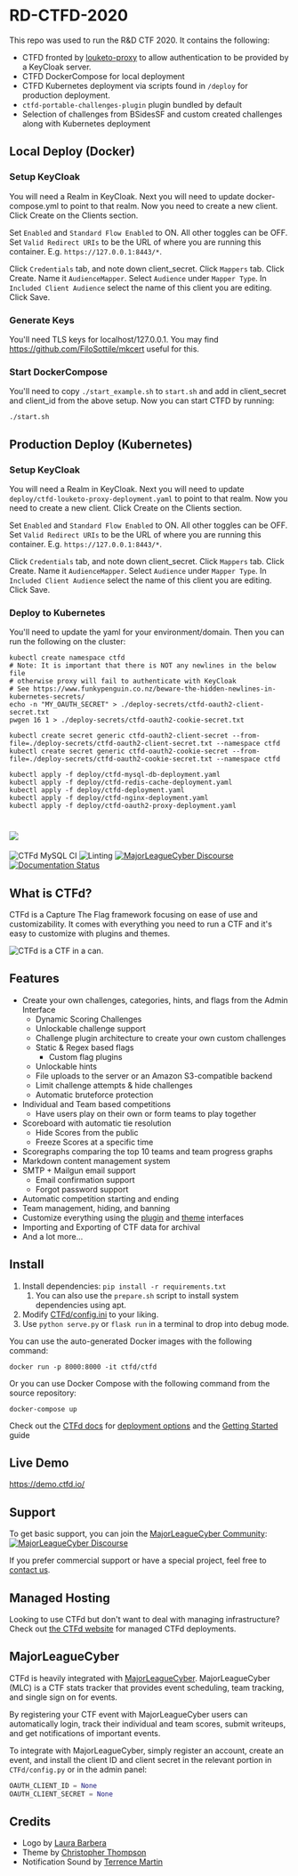 # RD-CTFD-2020

This repo was used to run the R&D CTF 2020. It contains the following:
- CTFD fronted by [louketo-proxy](https://github.com/louketo/louketo-proxy) to allow authentication to be provided by a KeyCloak server.
- CTFD DockerCompose for local deployment
- CTFD Kubernetes deployment via scripts found in `/deploy` for production deployment.
- `ctfd-portable-challenges-plugin` plugin bundled by default
- Selection of challenges from BSidesSF and custom created challenges along with Kubernetes deployment

## Local Deploy (Docker)

### Setup KeyCloak
You will need a Realm in KeyCloak. Next you will need to update docker-compose.yml to point to that realm. Now you need to create a new client. Click Create on the Clients section.

Set `Enabled` and `Standard Flow Enabled` to ON. All other toggles can be OFF. Set `Valid Redirect URIs` to be the URL of where you are running this container. E.g. `https://127.0.0.1:8443/*`.

Click `Credentials` tab, and note down client_secret. Click `Mappers` tab. Click Create. Name it `AudienceMapper`. Select `Audience` under `Mapper Type`. In `Included Client Audience` select the name of this client you are editing. Click Save.

### Generate Keys
You'll need TLS keys for localhost/127.0.0.1. You may find https://github.com/FiloSottile/mkcert useful for this.

### Start DockerCompose
You'll need to copy `./start_example.sh` to `start.sh` and add in client_secret and client_id from the above setup. Now you can start CTFD by running:
```
./start.sh
```

## Production Deploy (Kubernetes)

### Setup KeyCloak
You will need a Realm in KeyCloak. Next you will need to update `deploy/ctfd-louketo-proxy-deployment.yaml` to point to that realm. Now you need to create a new client. Click Create on the Clients section.

Set `Enabled` and `Standard Flow Enabled` to ON. All other toggles can be OFF. Set `Valid Redirect URIs` to be the URL of where you are running this container. E.g. `https://127.0.0.1:8443/*`.

Click `Credentials` tab, and note down client_secret. Click `Mappers` tab. Click Create. Name it `AudienceMapper`. Select `Audience` under `Mapper Type`. In `Included Client Audience` select the name of this client you are editing. Click Save.

### Deploy to Kubernetes
You'll need to update the yaml for your environment/domain. Then you can run the following on the cluster:

```
kubectl create namespace ctfd
# Note: It is important that there is NOT any newlines in the below file
# otherwise proxy will fail to authenticate with KeyCloak
# See https://www.funkypenguin.co.nz/beware-the-hidden-newlines-in-kubernetes-secrets/
echo -n "MY_OAUTH_SECRET" > ./deploy-secrets/ctfd-oauth2-client-secret.txt
pwgen 16 1 > ./deploy-secrets/ctfd-oauth2-cookie-secret.txt

kubectl create secret generic ctfd-oauth2-client-secret --from-file=./deploy-secrets/ctfd-oauth2-client-secret.txt --namespace ctfd
kubectl create secret generic ctfd-oauth2-cookie-secret --from-file=./deploy-secrets/ctfd-oauth2-cookie-secret.txt --namespace ctfd

kubectl apply -f deploy/ctfd-mysql-db-deployment.yaml
kubectl apply -f deploy/ctfd-redis-cache-deployment.yaml
kubectl apply -f deploy/ctfd-deployment.yaml
kubectl apply -f deploy/ctfd-nginx-deployment.yaml
kubectl apply -f deploy/ctfd-oauth2-proxy-deployment.yaml
```

# ![](https://github.com/CTFd/CTFd/blob/master/CTFd/themes/core/static/img/logo.png?raw=true)

![CTFd MySQL CI](https://github.com/CTFd/CTFd/workflows/CTFd%20MySQL%20CI/badge.svg?branch=master)
![Linting](https://github.com/CTFd/CTFd/workflows/Linting/badge.svg?branch=master)
[![MajorLeagueCyber Discourse](https://img.shields.io/discourse/status?server=https%3A%2F%2Fcommunity.majorleaguecyber.org%2F)](https://community.majorleaguecyber.org/)
[![Documentation Status](https://api.netlify.com/api/v1/badges/6d10883a-77bb-45c1-a003-22ce1284190e/deploy-status)](https://docs.ctfd.io)

## What is CTFd?

CTFd is a Capture The Flag framework focusing on ease of use and customizability. It comes with everything you need to run a CTF and it's easy to customize with plugins and themes.

![CTFd is a CTF in a can.](https://github.com/CTFd/CTFd/blob/master/CTFd/themes/core/static/img/scoreboard.png?raw=true)

## Features

- Create your own challenges, categories, hints, and flags from the Admin Interface
  - Dynamic Scoring Challenges
  - Unlockable challenge support
  - Challenge plugin architecture to create your own custom challenges
  - Static & Regex based flags
    - Custom flag plugins
  - Unlockable hints
  - File uploads to the server or an Amazon S3-compatible backend
  - Limit challenge attempts & hide challenges
  - Automatic bruteforce protection
- Individual and Team based competitions
  - Have users play on their own or form teams to play together
- Scoreboard with automatic tie resolution
  - Hide Scores from the public
  - Freeze Scores at a specific time
- Scoregraphs comparing the top 10 teams and team progress graphs
- Markdown content management system
- SMTP + Mailgun email support
  - Email confirmation support
  - Forgot password support
- Automatic competition starting and ending
- Team management, hiding, and banning
- Customize everything using the [plugin](https://docs.ctfd.io/docs/plugins/) and [theme](https://docs.ctfd.io/docs/themes/) interfaces
- Importing and Exporting of CTF data for archival
- And a lot more...

## Install

1. Install dependencies: `pip install -r requirements.txt`
   1. You can also use the `prepare.sh` script to install system dependencies using apt.
2. Modify [CTFd/config.ini](https://github.com/CTFd/CTFd/blob/master/CTFd/config.ini) to your liking.
3. Use `python serve.py` or `flask run` in a terminal to drop into debug mode.

You can use the auto-generated Docker images with the following command:

`docker run -p 8000:8000 -it ctfd/ctfd`

Or you can use Docker Compose with the following command from the source repository:

`docker-compose up`

Check out the [CTFd docs](https://docs.ctfd.io/) for [deployment options](https://docs.ctfd.io/docs/deployment/) and the [Getting Started](https://docs.ctfd.io/tutorials/getting-started/) guide

## Live Demo

https://demo.ctfd.io/

## Support

To get basic support, you can join the [MajorLeagueCyber Community](https://community.majorleaguecyber.org/): [![MajorLeagueCyber Discourse](https://img.shields.io/discourse/status?server=https%3A%2F%2Fcommunity.majorleaguecyber.org%2F)](https://community.majorleaguecyber.org/)

If you prefer commercial support or have a special project, feel free to [contact us](https://ctfd.io/contact/).

## Managed Hosting

Looking to use CTFd but don't want to deal with managing infrastructure? Check out [the CTFd website](https://ctfd.io/) for managed CTFd deployments.

## MajorLeagueCyber

CTFd is heavily integrated with [MajorLeagueCyber](https://majorleaguecyber.org/). MajorLeagueCyber (MLC) is a CTF stats tracker that provides event scheduling, team tracking, and single sign on for events.

By registering your CTF event with MajorLeagueCyber users can automatically login, track their individual and team scores, submit writeups, and get notifications of important events.

To integrate with MajorLeagueCyber, simply register an account, create an event, and install the client ID and client secret in the relevant portion in `CTFd/config.py` or in the admin panel:

```python
OAUTH_CLIENT_ID = None
OAUTH_CLIENT_SECRET = None
```

## Credits

- Logo by [Laura Barbera](http://www.laurabb.com/)
- Theme by [Christopher Thompson](https://github.com/breadchris)
- Notification Sound by [Terrence Martin](https://soundcloud.com/tj-martin-composer)

